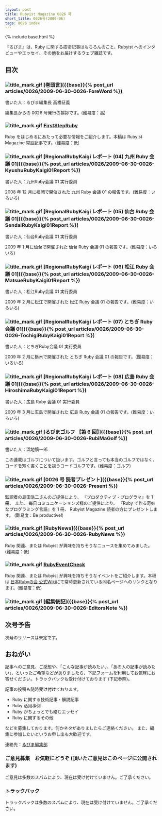 ```yaml
---
layout: post
title: Rubyist Magazine 0026 号
short_title: 0026号(2009-06)
tags: 0026 index
---
```

{% include base.html %}


『るびま』は、Ruby に関する技術記事はもちろんのこと、Rubyist へのインタビューやエッセイ、その他をお届けするウェブ雑誌です。

## 目次

### ![title_mark.gif]({{base}}{{site.baseurl}}/images/title_mark.gif) [巻頭言]({{base}}{% post_url articles/0026/2009-06-30-0026-ForeWord %})

書いた人：るびま編集長 高橋征義

編集長からの 0026 号発行の挨拶です。(難易度：高)

### ![title_mark.gif]({{base}}{{site.baseurl}}/images/title_mark.gif) [FirstStepRuby](https://github.com/rubima/rubima/blob/master/first_step_ruby/first-step-ruby-2.0.md)

Ruby をはじめるにあたって必要な情報をご紹介します。本稿は Rubyist Magazine 常設記事です。(難易度：低)

### ![title_mark.gif]({{base}}{{site.baseurl}}/images/title_mark.gif) [RegionalRubyKaigi レポート (04) 九州 Ruby 会議 01]({{base}}{% post_url articles/0026/2009-06-30-0026-KyushuRubyKaigi01Report %})

書いた人：九州Ruby会議 01 実行委員

2008 年 12 月に福岡で開催された 九州 Ruby 会議 01 の報告です。(難易度：いろいろ)

### ![title_mark.gif]({{base}}{{site.baseurl}}/images/title_mark.gif) [RegionalRubyKaigi レポート (05) 仙台 Ruby 会議 01]({{base}}{% post_url articles/0026/2009-06-30-0026-SendaiRubyKaigi01Report %})

書いた人：仙台Ruby会議 01 実行委員

2009 年 1 月に仙台で開催された 仙台 Ruby 会議 01 の報告です。(難易度：いろいろ)

### ![title_mark.gif]({{base}}{{site.baseurl}}/images/title_mark.gif) [RegionalRubyKaigi レポート (06) 松江 Ruby 会議 01]({{base}}{% post_url articles/0026/2009-06-30-0026-MatsueRubyKaigi01Report %})

書いた人：松江Ruby会議 01 実行委員

2009 年 2 月に松江で開催された 松江 Ruby 会議 01 の報告です。(難易度：いろいろ)

### ![title_mark.gif]({{base}}{{site.baseurl}}/images/title_mark.gif) [RegionalRubyKaigi レポート (07) とちぎ Ruby 会議 01]({{base}}{% post_url articles/0026/2009-06-30-0026-TochigiRubyKaigi01Report %})

書いた人：とちぎRuby会議 01 実行委員

2009 年 2 月に栃木で開催された とちぎ Ruby 会議 01 の報告です。(難易度：いろいろ)

### ![title_mark.gif]({{base}}{{site.baseurl}}/images/title_mark.gif) [RegionalRubyKaigi レポート (08) 広島 Ruby 会議 01]({{base}}{% post_url articles/0026/2009-06-30-0026-HiroshimaRubyKaigi01Report %})

書いた人：広島 Ruby 会議 01 実行委員

2009 年 3 月に広島で開催された 広島 Ruby 会議 01 の報告です。(難易度：いろいろ)

### ![title_mark.gif]({{base}}{{site.baseurl}}/images/title_mark.gif) [るびまゴルフ 【第 6 回】]({{base}}{% post_url articles/0026/2009-06-30-0026-RubiMaGolf %})

書いた人：浜地慎一郎

この連載はゴルフについて扱います。ゴルフと言っても本当のゴルフではなく、コードを短く書くことを競うコードゴルフです。(難易度：ゴルフ)

### ![title_mark.gif]({{base}}{{site.baseurl}}/images/title_mark.gif) [0026 号 読者プレゼント]({{base}}{% post_url articles/0026/2009-06-30-0026-Present %})

監訳者の島田浩二さんのご提供により、
『プロダクティブ・プログラマ』を 1 冊、
また、
毎日コミュニケーションズ様のご提供により、
『Ruby で作る奇妙なプログラミング言語』を 1 冊、
Rubyist Magazine 読者の方にプレゼントします。
(難易度：Be productive!)

### ![title_mark.gif]({{base}}{{site.baseurl}}/images/title_mark.gif) [RubyNews]({{base}}{% post_url articles/0026/2009-06-30-0026-RubyNews %})

Ruby 関連、または Rubyist が興味を持ちそうなニュースを集めてみました。(難易度：低)

### ![title_mark.gif]({{base}}{{site.baseurl}}/images/title_mark.gif) [RubyEventCheck](http://jp.rubyist.net/?RubyEventCheck)

Ruby 関連、または Rubyist が興味を持ちそうなイベントをご紹介します。本稿は [日本Rubyの会 公式Wiki](http://jp.rubyist.net/)にて常時更新されている同名ページへのリンクとなります。(難易度：低)

### ![title_mark.gif]({{base}}{{site.baseurl}}/images/title_mark.gif) [編集後記]({{base}}{% post_url articles/0026/2009-06-30-0026-EditorsNote %})

## 次号予告

次号のリリースは未定です。

## おねがい

記事へのご意見、ご感想や、「こんな記事が読みたい」、「あの人の記事が読みたい」、といったご希望などがありましたら、下記フォームを利用してお気軽にお寄せください。トラックバックも受け付けております (下記参照)。

記事の投稿も随時受け付けております。

* Ruby に関する技術記事・解説記事
* Ruby 活用事例
* Ruby がちょっとでも絡むエッセイ
* Ruby に関するその他


などを募集しております。何かネタがありましたらご連絡ください。
また、編集に参加したいというお申し出も大歓迎です。

連絡先：[るびま編集部](mailto:magazine@ruby-no-kai.org)

### ご意見募集　お気軽にどうぞ (頂いたご意見はこのページに公開されます)

ご意見は多数のスパムにより、現在は受け付けていません。ご了承ください。

### トラックバック

トラックバックは多数のスパムにより、現在は受け付けていません。ご了承ください。


